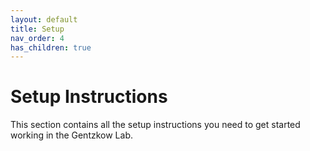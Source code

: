```yaml
---
layout: default
title: Setup
nav_order: 4
has_children: true
---
```


# Setup Instructions

This section contains all the setup instructions you need to get started working in the Gentzkow Lab. 